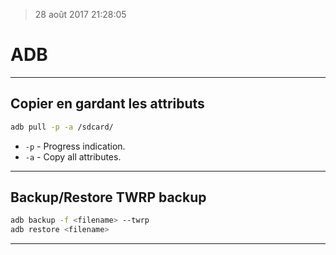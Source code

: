 > 28 août 2017 21:28:05

# ADB

----------------------------

## Copier en gardant les attributs

```sh
adb pull -p -a /sdcard/
```

* `-p` - Progress indication.
* `-a` - Copy all attributes.

----------------------------

## Backup/Restore TWRP backup

```sh
adb backup -f <filename> --twrp
adb restore <filename>
```

----------------------------
